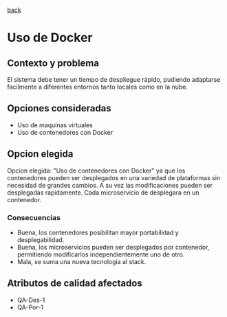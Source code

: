 [back](/docs/decisions/home.md)
# Uso de Docker

## Contexto y problema
El sistema debe tener un tiempo de despliegue rápido, pudiendo adaptarse facilmente a diferentes entornos tanto locales como en la nube.

## Opciones consideradas
- Uso de maquinas virtuales
- Uso de contenedores con Docker

## Opcion elegida
Opcion elegida: "Uso de contenedores con Docker" ya que los contenedores pueden ser desplegados en una variedad de plataformas sin necesidad de grandes cambios. A su vez las modificaciones pueden ser desplegadas rapidamente. Cada microservicio de desplegara en un contenedor.

### Consecuencias
- Buena, los contenedores posibilitan mayor portabilidad y desplegabilidad.
- Buena, los microservicios pueden ser desplegados por contenedor, permitiendo modificarlos independientemente uno de otro.
- Mala, se suma una nueva tecnologia al stack.

## Atributos de calidad afectados
- QA-Des-1
- QA-Por-1